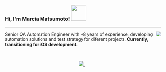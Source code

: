 ### Hi, I'm Marcia Matsumoto! <img src="https://media.giphy.com/media/ud6Q18PGmcyWXwiz9O/giphy.gif" width="50"></img>
------
<a href="https://github.com/tihmatsumoto/github-readme-stats">
  <img align="right" src="https://github-readme-stats.vercel.app/api/top-langs/?username=tihmatsumoto&layout=compact&hide=java,c%23,html" />
</a>

<p align="left">
Senior QA Automation Engineer with +8 years of experience, developing automation solutions and test strategy for diferent projects. <b>Currently, transitioning for iOS development.</b>
</p>

&nbsp;&nbsp;
&nbsp;&nbsp;
&nbsp;&nbsp;
&nbsp;&nbsp;
<p align='center'>
  <a href="https://www.linkedin.com/in/tiemimatsumoto/">
    <img src="https://img.shields.io/badge/linkedin-%230077B5.svg?&style=for-the-badge&logo=linkedin&logoColor=white" />
  </a>&nbsp;&nbsp;
</p>
